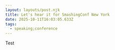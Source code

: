 ```yaml
---
layout: layouts/post.njk
title: Let's hear it for SmashingConf New York
date: 2025-10-11T16:03:05.633Z
tags:
  - speaking;conference
---
```

T﻿est